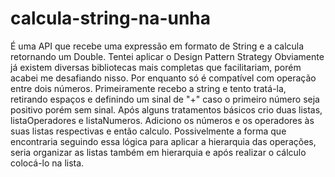 # calcula-string-na-unha
É uma API que recebe uma expressão em formato de String e a calcula retornando um Double. Tentei aplicar o Design Pattern Strategy
Obviamente já existem diversas bibliotecas mais completas que facilitariam, porém acabei me desafiando nisso.
Por enquanto só é compatível com operação entre dois números.
Primeiramente recebo a string e tento tratá-la, retirando espaços e definindo um sinal de "+" caso o primeiro número seja positivo porém sem sinal. Após alguns 
tratamentos básicos crio duas listas, listaOperadores e listaNumeros.
Adiciono os números e os operadores às suas listas respectivas e então calculo.
Possivelmente a forma que encontraria seguindo essa lógica para aplicar a hierarquia das operações, seria organizar as listas também em hierarquia e após realizar
o cálculo colocá-lo na lista.
